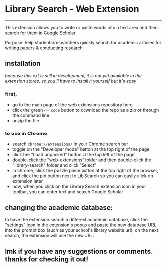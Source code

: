 # Library Search - Web Extension
--------------
This extension allows you to write or paste words into a text area and then search for them in Google Scholar

Purpose: help students/researchers quickly search for academic articles for writing papers & conducting research

## installation
*because this ext is still in development, it is not yet available in the extension stores, so you'll have to install it yourself but it's easy*

### first,
- go to the main page of the web extensions repository here 
- click the green `<> code` button to download the repo as a zip or through the command line
- unzip the file

### to use in Chrome
- search `chrome://extensions/` in your Chrome search bar
- toggle on the "Developer mode" button at the top right of the page
- click the "Load unpacked" button at the top left of the page
- double-click the "web-extensions" folder and then double-click the "library-search" folder and click "Select"
- in chrome, click the puzzle piece button at the top right of the browser, and click the pin button next to Lib Search so you can easily click on extension later
- now, when you click on the Library Search extension icon in your toolbar, you can enter text and search Google Scholar

## changing the academic database: 
to have the extension search a different academic database, 
click the "settings" icon in the extension's popup and paste the new database URL into the prompt box (such as your school's library website url). 
on the next search, the extension will use the new URL.

## lmk if you have any suggestions or comments. thanks for checking it out! 
